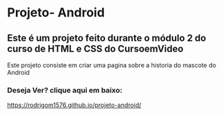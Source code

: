 # Projeto- Android
## Este é um projeto feito durante o módulo 2 do curso de HTML e CSS do CursoemVideo
<p>Este projeto consiste em criar uma pagina sobre a historia do mascote do Android <p>
  
### Deseja Ver? clique aqui em baixo:
  <https://rodrigom1576.github.io/projeto-android/>

